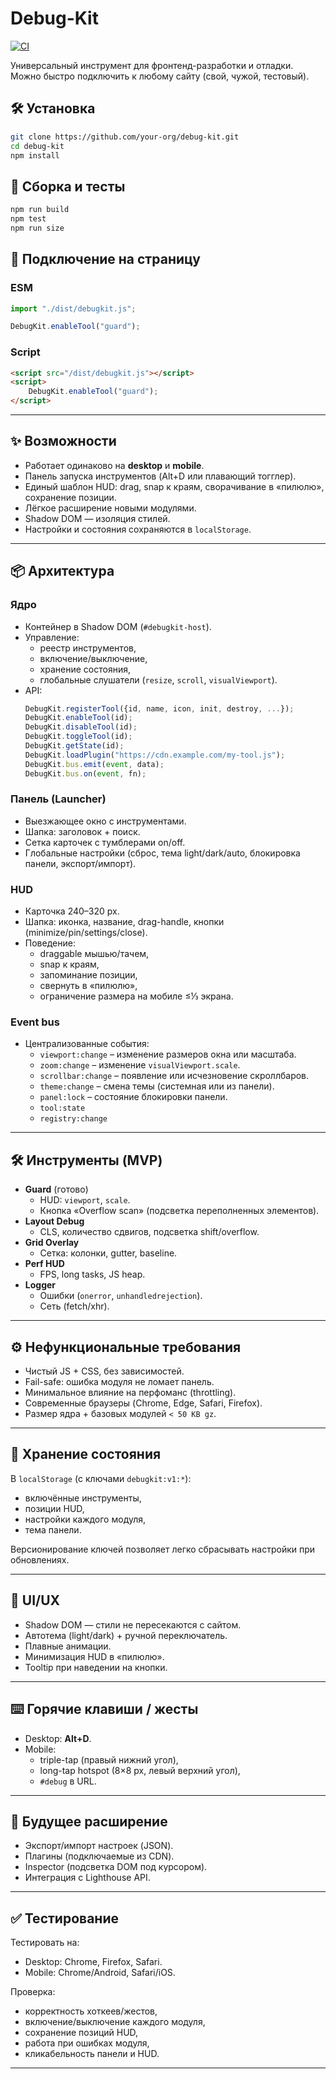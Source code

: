 # Debug-Kit

[![CI](https://github.com/Lacccka/debug-kit/actions/workflows/ci.yml/badge.svg)](https://github.com/Lacccka/debug-kit/actions/workflows/ci.yml)

Универсальный инструмент для фронтенд-разработки и отладки.  
Можно быстро подключить к любому сайту (свой, чужой, тестовый).

## 🛠 Установка

```bash
git clone https://github.com/your-org/debug-kit.git
cd debug-kit
npm install
```

## 🔧 Сборка и тесты

```bash
npm run build
npm test
npm run size
```

## 🔌 Подключение на страницу

### ESM

```js
import "./dist/debugkit.js";

DebugKit.enableTool("guard");
```

### Script

```html
<script src="/dist/debugkit.js"></script>
<script>
    DebugKit.enableTool("guard");
</script>
```

---

## ✨ Возможности

-   Работает одинаково на **desktop** и **mobile**.
-   Панель запуска инструментов (Alt+D или плавающий тогглер).
-   Единый шаблон HUD: drag, snap к краям, сворачивание в «пилюлю», сохранение позиции.
-   Лёгкое расширение новыми модулями.
-   Shadow DOM — изоляция стилей.
-   Настройки и состояния сохраняются в `localStorage`.

---

## 📦 Архитектура

### Ядро

-   Контейнер в Shadow DOM (`#debugkit-host`).
-   Управление:
    -   реестр инструментов,
    -   включение/выключение,
    -   хранение состояния,
    -   глобальные слушатели (`resize`, `scroll`, `visualViewport`).
-   API:
    ```js
    DebugKit.registerTool({id, name, icon, init, destroy, ...});
    DebugKit.enableTool(id);
    DebugKit.disableTool(id);
    DebugKit.toggleTool(id);
    DebugKit.getState(id);
    DebugKit.loadPlugin("https://cdn.example.com/my-tool.js");
    DebugKit.bus.emit(event, data);
    DebugKit.bus.on(event, fn);
    ```

### Панель (Launcher)

-   Выезжающее окно с инструментами.
-   Шапка: заголовок + поиск.
-   Сетка карточек с тумблерами on/off.
-   Глобальные настройки (сброс, тема light/dark/auto, блокировка панели, экспорт/импорт).

### HUD

-   Карточка 240–320 px.
-   Шапка: иконка, название, drag-handle, кнопки (minimize/pin/settings/close).
-   Поведение:
    -   draggable мышью/тачем,
    -   snap к краям,
    -   запоминание позиции,
    -   свернуть в «пилюлю»,
    -   ограничение размера на мобиле ≤⅓ экрана.

### Event bus

-   Централизованные события:
    -   `viewport:change` – изменение размеров окна или масштаба.
    -   `zoom:change` – изменение `visualViewport.scale`.
    -   `scrollbar:change` – появление или исчезновение скроллбаров.
    -   `theme:change` – смена темы (системная или из панели).
    -   `panel:lock` – состояние блокировки панели.
    -   `tool:state`
    -   `registry:change`

---

## 🛠 Инструменты (MVP)

-   **Guard** (готово)
    -   HUD: `viewport`, `scale`.
    -   Кнопка «Overflow scan» (подсветка переполненных элементов).
-   **Layout Debug**
    -   CLS, количество сдвигов, подсветка shift/overflow.
-   **Grid Overlay**
    -   Сетка: колонки, gutter, baseline.
-   **Perf HUD**
    -   FPS, long tasks, JS heap.
-   **Logger**
    -   Ошибки (`onerror`, `unhandledrejection`).
    -   Сеть (fetch/xhr).

---

## ⚙️ Нефункциональные требования

-   Чистый JS + CSS, без зависимостей.
-   Fail-safe: ошибка модуля не ломает панель.
-   Минимальное влияние на перфоманс (throttling).
-   Современные браузеры (Chrome, Edge, Safari, Firefox).
-   Размер ядра + базовых модулей `< 50 KB gz`.

---

## 💾 Хранение состояния

В `localStorage` (с ключами `debugkit:v1:*`):

-   включённые инструменты,
-   позиции HUD,
-   настройки каждого модуля,
-   тема панели.

Версионирование ключей позволяет легко сбрасывать настройки при обновлениях.

---

## 🎨 UI/UX

-   Shadow DOM — стили не пересекаются с сайтом.
-   Автотема (light/dark) + ручной переключатель.
-   Плавные анимации.
-   Минимизация HUD в «пилюлю».
-   Tooltip при наведении на кнопки.

---

## ⌨️ Горячие клавиши / жесты

-   Desktop: **Alt+D**.
-   Mobile:
    -   triple-tap (правый нижний угол),
    -   long-tap hotspot (8×8 px, левый верхний угол),
    -   `#debug` в URL.

---

## 🔮 Будущее расширение

-   Экспорт/импорт настроек (JSON).
-   Плагины (подключаемые из CDN).
-   Inspector (подсветка DOM под курсором).
-   Интеграция с Lighthouse API.

---

## ✅ Тестирование

Тестировать на:

-   Desktop: Chrome, Firefox, Safari.
-   Mobile: Chrome/Android, Safari/iOS.

Проверка:

-   корректность хоткеев/жестов,
-   включение/выключение каждого модуля,
-   сохранение позиций HUD,
-   работа при ошибках модуля,
-   кликабельность панели и HUD.

---
